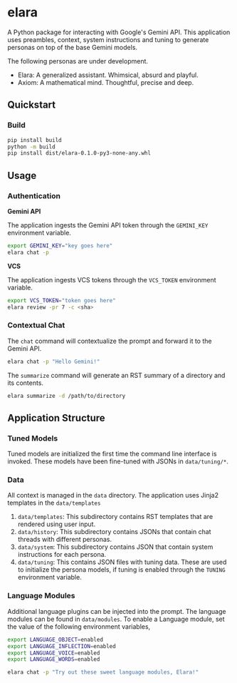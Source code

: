 # elara

A Python package for interacting with Google's Gemini API. This application uses preambles, context, system instructions and tuning to generate personas on top of the base Gemini models.

The following personas are under development.

- Elara: A generalized assistant. Whimsical, absurd and playful. 
- Axiom: A mathematical mind. Thoughtful, precise and deep.

## Quickstart 

### Build

```bash
pip install build
python -m build
pip install dist/elara-0.1.0-py3-none-any.whl
```

##  Usage 

### Authentication

**Gemini API**

The application ingests the Gemini API token through the ``GEMINI_KEY`` environment variable.

```bash
export GEMINI_KEY="key goes here"
elara chat -p 
```

**VCS**

The application ingests VCS tokens through the ``VCS_TOKEN`` environment variable.

```bash
export VCS_TOKEN="token goes here"
elara review -pr 7 -c <sha> 
```
### Contextual Chat 

The `chat` command will contextualize the prompt and forward it to the Gemini API.

```bash
elara chat -p "Hello Gemini!" 
```

The `summarize` command will generate an RST summary of a directory and its contents.

```bash
elara summarize -d /path/to/directory
```

## Application Structure

### Tuned Models 

Tuned models are initialized the first time the command line interface is invoked. These models have been fine-tuned with JSONs in `data/tuning/*`.

### Data

All context is managed in the `data` directory. The application uses Jinja2 templates in the ``data/templates``

1. `data/templates`: This subdirectory contains RST templates that are rendered using user input.
2. `data/history`: This subdirectory contains JSONs that contain chat threads with different personas.
2. `data/system`: This subdirectory contains JSON that contain system instructions for each persona. 
3. `data/tuning`: This contains JSON files with tuning data. These are used to initialize the persona models, if tuning is enabled through the ``TUNING`` environment variable.

### Language Modules

Additional language plugins can be injected into the prompt. The language modules can be found in ``data/modules``. To enable a Language module, set the value of the following environment variables,

```bash
export LANGUAGE_OBJECT=enabled
export LANGUAGE_INFLECTION=enabled
export LANGUAGE_VOICE=enabled
export LANGUAGE_WORDS=enabled

elara chat -p "Try out these sweet language modules, Elara!"
```